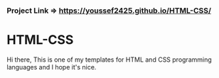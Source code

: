 ### Project Link =>  https://youssef2425.github.io/HTML-CSS/
# HTML-CSS
Hi there, This is one of my templates for HTML and CSS programming languages and I hope it's nice.


